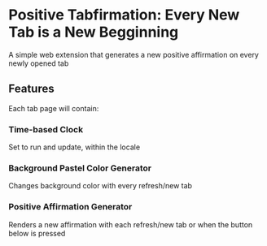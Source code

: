 # Positive Tabfirmation: Every New Tab is a New Begginning

A simple web extension that generates a new positive affirmation on every newly opened tab

## Features

Each tab page will contain:

### Time-based Clock

Set to run and update, within the locale

### Background Pastel Color Generator

Changes background color with every refresh/new tab

### Positive Affirmation Generator

Renders a new affirmation with each refresh/new tab or when the button below is pressed

